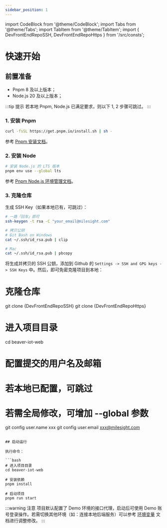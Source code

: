 ```yaml
---
sidebar_position: 1
---
```


import CodeBlock from '@theme/CodeBlock';
import Tabs from '@theme/Tabs';
import TabItem from '@theme/TabItem';
import { DevFrontEndRepoSSH, DevFrontEndRepoHttps } from '/src/consts';

# 快速开始

## 前置准备

- Pnpm 8 及以上版本；
- Node.js 20 及以上版本；

:::tip 提示
若本地 Pnpm, Node.js 已满足要求，则以下 1, 2 步骤可跳过。
:::

### 1. 安装 Pnpm

```bash
curl -fsSL https://get.pnpm.io/install.sh | sh -
```

参考 [Pnpm 安装文档](https://pnpm.io/installation)。

### 2. 安装 Node

```bash
# 安装 Node.js 的 LTS 版本
pnpm env use --global lts
```

参考 [Pnpm Node.js 环境管理文档](https://pnpm.io/cli/env)。

### 3. 克隆仓库

生成 SSH Key（如果本地已有，可跳过）：

```bash
# 一路「回车」即可
ssh-keygen -t rsa -C "your_email@milesight.com"

# 拷贝公钥
# Git Bash on Windows
cat ~/.ssh/id_rsa.pub | clip

# Mac
cat ~/.ssh/id_rsa.pub | pbcopy
```

将生成并拷贝的 SSH 公钥，添加到 Github 的 `Settings -> SSH and GPG keys -> SSH Keys` 中。然后，即可免密克隆项目到本地：

# 克隆仓库
<Tabs>
  <TabItem value="SSH" label="SSH" default>
    <CodeBlock language="bash">git clone {DevFrontEndRepoSSH}</CodeBlock>
  </TabItem>
  <TabItem value="Https" label="Https">
    <CodeBlock language="bash">git clone {DevFrontEndRepoHttps}</CodeBlock>
  </TabItem>
</Tabs>

# 进入项目目录
cd beaver-iot-web

# 配置提交的用户名及邮箱
# 若本地已配置，可跳过
# 若需全局修改，可增加 --global 参数
git config user.name xxx
git config user.email xxx@milesight.com
```

## 启动运行

执行命令：

```bash
# 进入项目目录
cd beaver-iot-web

# 安装依赖
pnpm install

# 启动项目
pnpm run start
```

:::warning 注意
项目默认配置了 Demo 环境的接口代理，启动后可使用 Demo 账号登录操作。若需切换其他环境（如：连接本地后端服务）可以参考 [环境变量](./development/env.md) 文档进行调整修改。
:::
